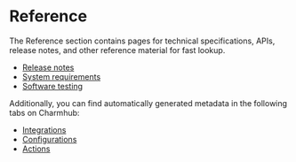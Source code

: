 # Reference

The Reference section contains pages for technical specifications, APIs, release notes, and other reference material for fast lookup.

* [Release notes]
* [System requirements]
* [Software testing]

Additionally, you can find automatically generated metadata in the following tabs on Charmhub:
* [Integrations]
* [Configurations]
* [Actions]

<!-- Links -->
[Release notes]: /t/17209
[System requirements]: /t/14565
[Software testing]: /t/14109

[Integrations]: https://charmhub.io/opensearch/integrations
[Configurations]: https://charmhub.io/opensearch/configurations
[Actions]: https://charmhub.io/opensearch/actions